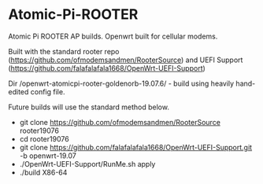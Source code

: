 # Atomic-Pi-ROOTER

Atomic Pi ROOTER AP builds. Openwrt built for cellular modems.                                                                                  

Built with the standard rooter repo (https://github.com/ofmodemsandmen/RooterSource) and UEFI Support (https://github.com/falafalafala1668/OpenWrt-UEFI-Support)

Dir /openwrt-atomicpi-rooter-goldenorb-19.07.6/ - build using heavily hand-edited config file.

Future builds will use the standard method below.

* git clone https://github.com/ofmodemsandmen/RooterSource rooter19076
* cd rooter19076
* git clone https://github.com/falafalafala1668/OpenWrt-UEFI-Support.git -b openwrt-19.07
* ./OpenWrt-UEFI-Support/RunMe.sh apply
* ./build X86-64
